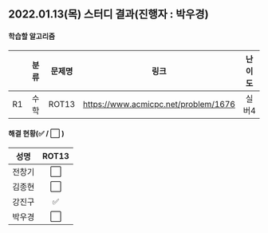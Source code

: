 ## 2022.01.13(목) 스터디 결과(진행자 : 박우경)

#### 학습할 알고리즘

|      | 분류 | 문제명 |                 링크                 | 난이도 |
| :--: | :--: | :----: | :----------------------------------: | :----: |
|  R1  | 수학 | ROT13  | https://www.acmicpc.net/problem/1676 | 실버4  |

#### 해결 현황(:white_check_mark: / :white_large_square:  )

|  성명  |        ROT13         |
| :----: | :------------------: |
| 전창기 |  :white_large_square:  |
| 김종현 | :white_large_square: |
| 강진구 |  :white_check_mark:  |
| 박우경 | :white_large_square: |

